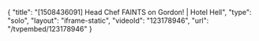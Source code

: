 {
    "title": "[1508436091] Head Chef FAINTS on Gordon! | Hotel Hell",
    "type": "solo",
    "layout": "iframe-static",
    "videoId": "123178946",
    "url": "\/tvpembed\/123178946"
}